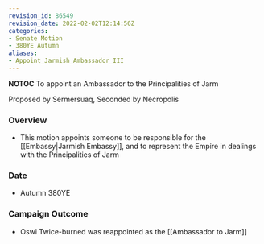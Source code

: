 ```yaml
---
revision_id: 86549
revision_date: 2022-02-02T12:14:56Z
categories:
- Senate Motion
- 380YE Autumn
aliases:
- Appoint_Jarmish_Ambassador_III
---
```



__NOTOC__
To appoint an Ambassador to  the Principalities of Jarm

Proposed by Sermersuaq, Seconded by Necropolis 

### Overview
* This motion appoints someone to be responsible for the [[Embassy|Jarmish Embassy]], and to represent the Empire in dealings with the Principalities of Jarm

### Date
* Autumn 380YE

### Campaign Outcome
* Oswi Twice-burned was reappointed as the [[Ambassador to Jarm]]